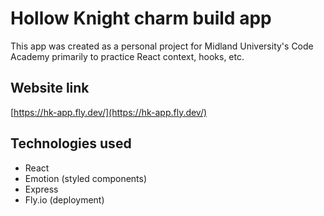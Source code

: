# Hollow Knight charm build app

This app was created as a personal project for Midland University's Code Academy primarily to practice React context, hooks, etc.

## Website link
[https://hk-app.fly.dev/](https://hk-app.fly.dev/)

## Technologies used

- React
- Emotion (styled components)
- Express
- Fly.io (deployment)
